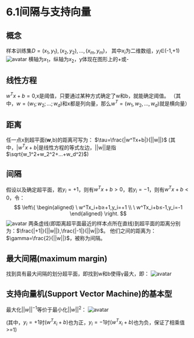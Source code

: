 # 6.1间隔与支持向量
## 概念
样本训练集$D={(x_1,y_1),(x_2,y_2),...,(x_m,y_m)}$，
其中$x_i$为二维数组，$y_i$∈(-1,+1)
![avatar](\多个划分超平面将两类样本分开.png)
横轴为$x_1$，纵轴为$x_2$，y体现在图形上的+或-

## 线性方程
$w^Tx+b=0$,x是阈值，只要通过某种方式确定了w和b，就能确定阈值。
（其中，$w=(w_1;w_2;...;w_d)$和x都是列向量，那么$w^T=(w_1,w_2,...,w_d)$就是横向量）

## 距离
任一点x到超平面(**w**,b)的距离可写为：
$\tau=\frac{|w^Tx+b|}{||w||}$
(其中，$|w^Tx+b|$是线性方程的等式左边，||w||是指$\sqrt{w_1^2+w_2^2+...+w_d^2}$)

## 间隔
假设以及确定超平面，若$y_i=+1$，则有$w^Tx+b>0$，若$y_i=-1$，则有$w^Tx+b<0$，令：
$$ \left\{
\begin{aligned}
\ w^Tx_i+b≥+1,y_i=+1 \\
\ w^Tx_i+b≤-1,y_i=-1
\end{aligned}
\right.
$$
![avatar](\支持向量与间隔.png)
两条虚线(即距离超平面最近的样本点所在直线)到超平面的距离分别为：$\frac{|+1|}{||w||},\frac{|-1|}{||w||}$。
他们之间的距离为：$\gamma=\frac{2}{||w||}$，被称为间隔。


## 最大间隔(maximum margin)
找到具有最大间隔的划分超平面，即找到w和b使得γ最大，即：
![avatar](\最大值.png)

## 支持向量机(Support Vector Machine)的基本型
最大化$||w||^{-1}$等价于最小化$||w||^2$：
![avatar](\最小化w方.png)

(其中，$y_i=+1$时$(w^Tx_i+b)$也为正，$y_i=-1$时$(w^Tx_i+b)$也为负，保证了相乘值>=1)
